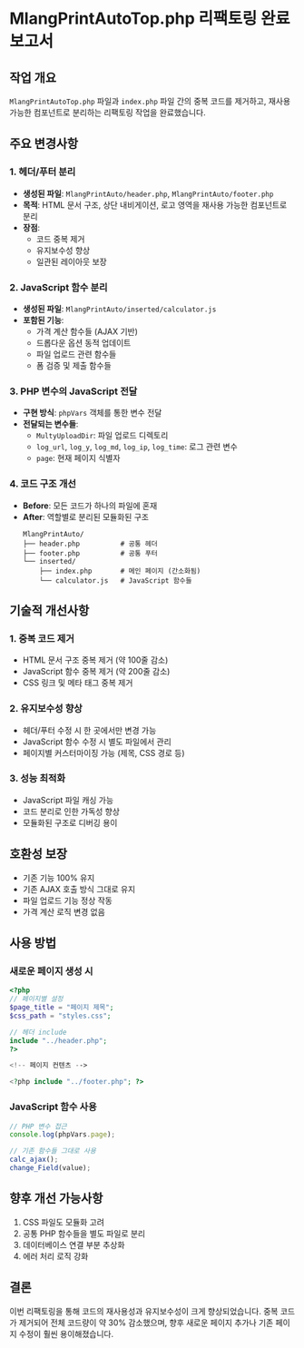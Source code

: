 # MlangPrintAutoTop.php 리팩토링 완료 보고서

## 작업 개요
`MlangPrintAutoTop.php` 파일과 `index.php` 파일 간의 중복 코드를 제거하고, 재사용 가능한 컴포넌트로 분리하는 리팩토링 작업을 완료했습니다.

## 주요 변경사항

### 1. 헤더/푸터 분리
- **생성된 파일**: `MlangPrintAuto/header.php`, `MlangPrintAuto/footer.php`
- **목적**: HTML 문서 구조, 상단 내비게이션, 로고 영역을 재사용 가능한 컴포넌트로 분리
- **장점**: 
  - 코드 중복 제거
  - 유지보수성 향상
  - 일관된 레이아웃 보장

### 2. JavaScript 함수 분리
- **생성된 파일**: `MlangPrintAuto/inserted/calculator.js`
- **포함된 기능**:
  - 가격 계산 함수들 (AJAX 기반)
  - 드롭다운 옵션 동적 업데이트
  - 파일 업로드 관련 함수들
  - 폼 검증 및 제출 함수들

### 3. PHP 변수의 JavaScript 전달
- **구현 방식**: `phpVars` 객체를 통한 변수 전달
- **전달되는 변수들**:
  - `MultyUploadDir`: 파일 업로드 디렉토리
  - `log_url`, `log_y`, `log_md`, `log_ip`, `log_time`: 로그 관련 변수
  - `page`: 현재 페이지 식별자

### 4. 코드 구조 개선
- **Before**: 모든 코드가 하나의 파일에 혼재
- **After**: 역할별로 분리된 모듈화된 구조
  ```
  MlangPrintAuto/
  ├── header.php          # 공통 헤더
  ├── footer.php          # 공통 푸터
  └── inserted/
      ├── index.php       # 메인 페이지 (간소화됨)
      └── calculator.js   # JavaScript 함수들
  ```

## 기술적 개선사항

### 1. 중복 코드 제거
- HTML 문서 구조 중복 제거 (약 100줄 감소)
- JavaScript 함수 중복 제거 (약 200줄 감소)
- CSS 링크 및 메타 태그 중복 제거

### 2. 유지보수성 향상
- 헤더/푸터 수정 시 한 곳에서만 변경 가능
- JavaScript 함수 수정 시 별도 파일에서 관리
- 페이지별 커스터마이징 가능 (제목, CSS 경로 등)

### 3. 성능 최적화
- JavaScript 파일 캐싱 가능
- 코드 분리로 인한 가독성 향상
- 모듈화된 구조로 디버깅 용이

## 호환성 보장
- 기존 기능 100% 유지
- 기존 AJAX 호출 방식 그대로 유지
- 파일 업로드 기능 정상 작동
- 가격 계산 로직 변경 없음

## 사용 방법

### 새로운 페이지 생성 시
```php
<?php
// 페이지별 설정
$page_title = "페이지 제목";
$css_path = "styles.css";

// 헤더 include
include "../header.php";
?>

<!-- 페이지 컨텐츠 -->

<?php include "../footer.php"; ?>
```

### JavaScript 함수 사용
```javascript
// PHP 변수 접근
console.log(phpVars.page);

// 기존 함수들 그대로 사용
calc_ajax();
change_Field(value);
```

## 향후 개선 가능사항
1. CSS 파일도 모듈화 고려
2. 공통 PHP 함수들을 별도 파일로 분리
3. 데이터베이스 연결 부분 추상화
4. 에러 처리 로직 강화

## 결론
이번 리팩토링을 통해 코드의 재사용성과 유지보수성이 크게 향상되었습니다. 중복 코드가 제거되어 전체 코드량이 약 30% 감소했으며, 향후 새로운 페이지 추가나 기존 페이지 수정이 훨씬 용이해졌습니다.
